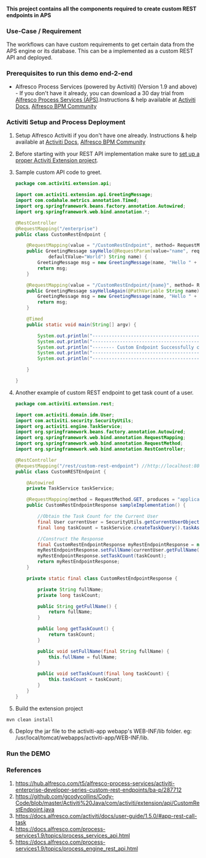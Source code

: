 #### This project contains all the components required to create custom REST endpoints in APS

### Use-Case / Requirement
The workflows can have custom requirements to get certain data from the APS engine or its database. This can be a implemented as a custom REST API and deployed.

### Prerequisites to run this demo end-2-end

* Alfresco Process Services (powered by Activiti) (Version 1.9 and above) - If you don't have it already, you can download a 30 day trial from [Alfresco Process Services (APS)](https://www.alfresco.com/products/business-process-management/alfresco-activiti).Instructions & help available at [Activiti Docs](http://docs.alfresco.com/activiti/docs/), [Alfresco BPM Community](https://community.alfresco.com/community/bpm)

### Activiti Setup and Process Deployment
1. Setup Alfresco Activiti if you don't have one already. Instructions & help available at [Activiti Docs](http://docs.alfresco.com/activiti/docs/), [Alfresco BPM Community](https://community.alfresco.com/community/bpm)
2. Before starting with your REST API implementation make sure to [set up a proper Activiti Extension project](https://hub.alfresco.com/t5/alfresco-process-services/activiti-enterprise-developer-series-setting-up-an-extension/ba-p/287187).
3. Sample custom API code to greet.
    ```java
    package com.activiti.extension.api;

    import com.activiti.extension.api.GreetingMessage;
    import com.codahale.metrics.annotation.Timed;
    import org.springframework.beans.factory.annotation.Autowired;
    import org.springframework.web.bind.annotation.*;

    @RestController
    @RequestMapping("/enterprise")
    public class CustomRestEndpoint {

        @RequestMapping(value = "/CustomRestEndpoint", method= RequestMethod.GET)
        public GreetingMessage sayHello(@RequestParam(value="name", required=false,
                defaultValue="World") String name) {
            GreetingMessage msg = new GreetingMessage(name, "Hello " + name + "!");
            return msg;
        }

        @RequestMapping(value = "/CustomRestEndpoint/{name}", method= RequestMethod.GET)
        public GreetingMessage sayHelloAgain(@PathVariable String name) {
            GreetingMessage msg = new GreetingMessage(name, "Hello " + name + "!");
            return msg;
        }

        @Timed
        public static void main(String[] argv) {

            System.out.println("---------------------------------------------------");
            System.out.println("---------------------------------------------------");
            System.out.println("-------- Custom Endpoint Successfully called ------");
            System.out.println("---------------------------------------------------");
            System.out.println("---------------------------------------------------");

        }

    }
    ```
4. Another example of custom REST endpoint to get task count of a user.
    ```java
    package com.activiti.extension.rest;

    import com.activiti.domain.idm.User;
    import com.activiti.security.SecurityUtils;
    import org.activiti.engine.TaskService;
    import org.springframework.beans.factory.annotation.Autowired;
    import org.springframework.web.bind.annotation.RequestMapping;
    import org.springframework.web.bind.annotation.RequestMethod;
    import org.springframework.web.bind.annotation.RestController;

    @RestController
    @RequestMapping("/rest/custom-rest-endpoint") //http://localhost:8080/activiti-app/app/rest/custom-rest-endpoint
    public class CustomRESTEndpoint {

        @Autowired
        private TaskService taskService;

        @RequestMapping(method = RequestMethod.GET, produces = "application/json")
        public CustomRestEndpointResponse sampleImplementation() {

        	//Obtain the Task Count for the Current User
            final User currentUser = SecurityUtils.getCurrentUserObject();
            final long taskCount = taskService.createTaskQuery().taskAssignee(String.valueOf(currentUser.getId())).count();

            //Construct the Response
            final CustomRestEndpointResponse myRestEndpointResponse = new CustomRestEndpointResponse();
            myRestEndpointResponse.setFullName(currentUser.getFullName());
            myRestEndpointResponse.setTaskCount(taskCount);
            return myRestEndpointResponse;
        }

        private static final class CustomRestEndpointResponse {

            private String fullName;
            private long taskCount;

    		public String getFullName() {
    			return fullName;
    		}

    		public long getTaskCount() {
    			return taskCount;
    		}

    		public void setFullName(final String fullName) {
    			this.fullName = fullName;
    		}

    		public void setTaskCount(final long taskCount) {
    			this.taskCount = taskCount;
    		}
        }
    }
    ```

5. Build the extension project
```
mvn clean install
```
6. Deploy the jar file to the activiti-app webapp's WEB-INF/lib folder.
   eg: /usr/local/tomcat/webapps/activiti-app/WEB-INF/lib.



### Run the DEMO

### References
1. https://hub.alfresco.com/t5/alfresco-process-services/activiti-enterprise-developer-series-custom-rest-endpoints/ba-p/287712
2. https://github.com/gcodycollins/Cody-Code/blob/master/Activiti%20Java/com/activiti/extension/api/CustomRestEndpoint.java
3. https://docs.alfresco.com/activiti/docs/user-guide/1.5.0/#app-rest-call-task
4. https://docs.alfresco.com/process-services1.9/topics/process_services_api.html
5. https://docs.alfresco.com/process-services1.9/topics/process_engine_rest_api.html
